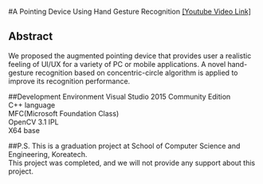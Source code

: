 #A Pointing Device Using Hand Gesture Recognition
[[Youtube Video Link]](https://youtu.be/MEJw7ihrvu0)
## Abstract

We proposed the augmented pointing device that provides user a realistic feeling of UI/UX for a variety of PC or mobile applications. A novel hand-gesture recognition based on concentric-circle algorithm is applied to improve its recognition performance.  

##Development Environment
Visual Studio 2015 Community Edition  
C++ language  
MFC(Microsoft Foundation Class)  
OpenCV 3.1 IPL  
X64 base  

##P.S.
This is a graduation project at School of Computer Science and Engineering, Koreatech.  
This project was completed, and we will not provide any support about this project.


